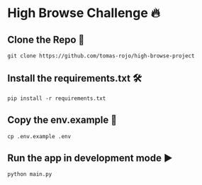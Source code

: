 # High Browse Challenge :fire:

## Clone the Repo :arrow_down_small:

```
git clone https://github.com/tomas-rojo/high-browse-project
```

## Install the requirements.txt :hammer_and_wrench:

```
pip install -r requirements.txt
```
## Copy the env.example :memo:

```
cp .env.example .env
```

## Run the app in development mode :arrow_forward:

```
python main.py
```
